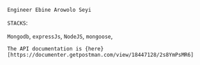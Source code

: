 `Engineer Ebine Arowolo Seyi`

`STACKS`:

`Mongodb`,
`expressJs`,
`NodeJS`,
`mongoose`,



`The API documentation is {here}[https://documenter.getpostman.com/view/18447128/2s8YmPsMR6]`